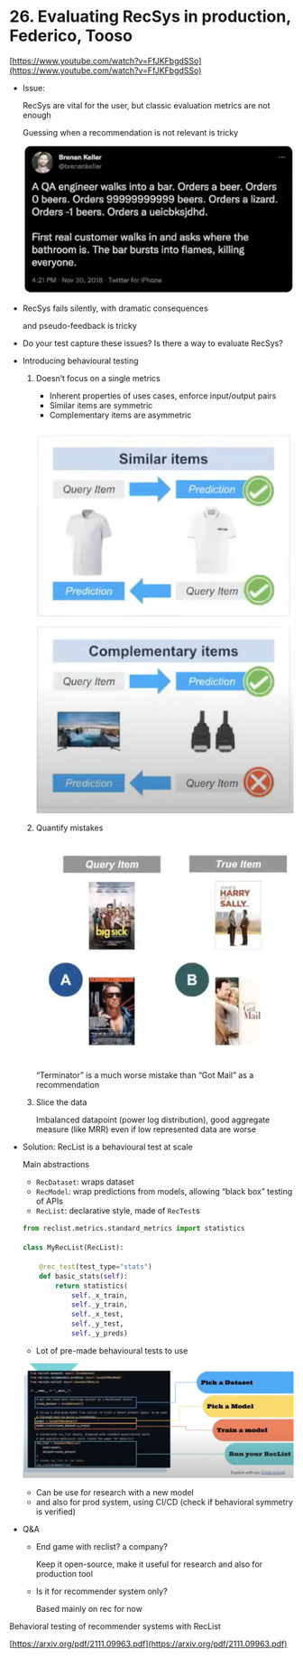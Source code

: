 # 26. Evaluating RecSys in production, Federico, Tooso

[https://www.youtube.com/watch?v=FfJKFbgdSSo](https://www.youtube.com/watch?v=FfJKFbgdSSo)

- Issue:
    
    RecSys are vital for the user, but classic evaluation metrics are not enough
    
    Guessing when a recommendation is not relevant is tricky
    
    ![Screen Shot 2022-05-27 at 19.25.53.png](./Screen_Shot_2022-05-27_at_19.25.53.png)
    
- RecSys fails silently, with dramatic consequences
    
    and pseudo-feedback is tricky
    
- Do your test capture these issues? Is there a way to evaluate RecSys?
- Introducing behavioural testing
    1. Doesn’t focus on a single metrics
        - Inherent properties of uses cases, enforce input/output pairs
        - Similar items are symmetric
        - Complementary items are asymmetric
        
        ![Screen Shot 2022-05-27 at 19.30.44.png](./Screen_Shot_2022-05-27_at_19.30.44.png)
        
    2. Quantify mistakes
        
        ![Screen Shot 2022-05-27 at 19.31.53.png](./Screen_Shot_2022-05-27_at_19.31.53.png)
        
        “Terminator” is a much worse mistake than “Got Mail” as a recommendation
        
    3. Slice the data
        
        Imbalanced datapoint (power log distribution), good aggregate measure (like MRR) even if low represented data are worse
        
    
- Solution: RecList is a behavioural test at scale
    
    Main abstractions
    
    - `RecDataset`: wraps dataset
    - `RecModel`: wrap predictions from models, allowing “black box” testing of APIs
    - `RecList`: declarative style, made of `RecTest`s
    
    ```python
    from reclist.metrics.standard_metrics import statistics
    
    class MyRecList(RecList):
    	
    	@rec_test(test_type="stats")
    	def basic_stats(self):
    		return statistics(
    			self._x_train,
    			self._y_train,
    			self._x_test,
    			self._y_test,
    			self._y_preds)
    ```
    
    - Lot of pre-made behavioural tests to use
    
    ![Screen Shot 2022-05-27 at 19.39.14.png](./Screen_Shot_2022-05-27_at_19.39.14.png)
    
    - Can be use for research with a new model
    - and also for prod system, using CI/CD (check if behavioral symmetry is verified)
    
- Q&A
    - End game with reclist? a company?
        
        Keep it open-source, make it useful for research and also for production tool
        
    - Is it for recommender system only?
        
        Based mainly on rec for now 
        
    

Behavioral testing of recommender systems with RecList

[https://arxiv.org/pdf/2111.09963.pdf](https://arxiv.org/pdf/2111.09963.pdf)